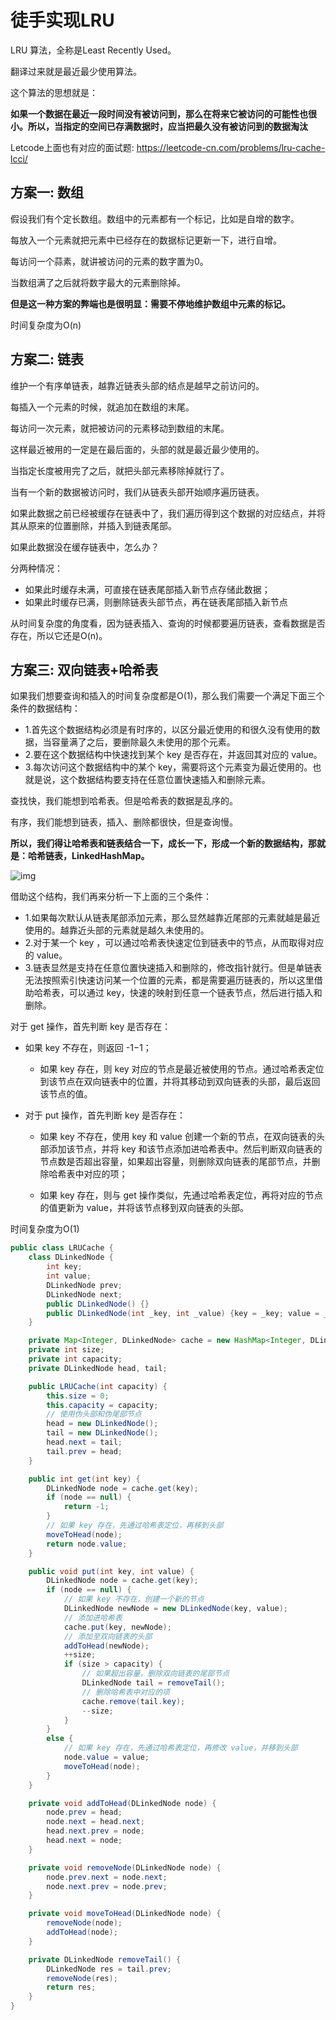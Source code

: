 # 徒手实现LRU


LRU 算法，全称是Least Recently Used。

翻译过来就是最近最少使用算法。

这个算法的思想就是：

**如果一个数据在最近一段时间没有被访问到，那么在将来它被访问的可能性也很小。所以，当指定的空间已存满数据时，应当把最久没有被访问到的数据淘汰**



Letcode上面也有对应的面试题: https://leetcode-cn.com/problems/lru-cache-lcci/



## 方案一: 数组

假设我们有个定长数组。数组中的元素都有一个标记，比如是自增的数字。

每放入一个元素就把元素中已经存在的数据标记更新一下，进行自增。

每访问一个蒜素，就讲被访问的元素的数字置为0。

当数组满了之后就将数字最大的元素删除掉。

**但是这一种方案的弊端也是很明显：需要不停地维护数组中元素的标记。**

时间复杂度为O(n)

## 方案二: 链表

维护一个有序单链表，越靠近链表头部的结点是越早之前访问的。

每插入一个元素的时候，就追加在数组的末尾。

每访问一次元素，就把被访问的元素移动到数组的末尾。

这样最近被用的一定是在最后面的，头部的就是最近最少使用的。

当指定长度被用完了之后，就把头部元素移除掉就行了。

当有一个新的数据被访问时，我们从链表头部开始顺序遍历链表。

如果此数据之前已经被缓存在链表中了，我们遍历得到这个数据的对应结点，并将其从原来的位置删除，并插入到链表尾部。

如果此数据没在缓存链表中，怎么办？

分两种情况：

- 如果此时缓存未满，可直接在链表尾部插入新节点存储此数据；
- 如果此时缓存已满，则删除链表头部节点，再在链表尾部插入新节点

从时间复杂度的角度看，因为链表插入、查询的时候都要遍历链表，查看数据是否存在，所以它还是O(n)。

## 方案三: 双向链表+哈希表

如果我们想要查询和插入的时间复杂度都是O(1)，那么我们需要一个满足下面三个条件的数据结构：

- 1.首先这个数据结构必须是有时序的，以区分最近使用的和很久没有使用的数据，当容量满了之后，要删除最久未使用的那个元素。
- 2.要在这个数据结构中快速找到某个 key 是否存在，并返回其对应的 value。
- 3.每次访问这个数据结构中的某个 key，需要将这个元素变为最近使用的。也就是说，这个数据结构要支持在任意位置快速插入和删除元素。

查找快，我们能想到哈希表。但是哈希表的数据是乱序的。

有序，我们能想到链表，插入、删除都很快，但是查询慢。

**所以，我们得让哈希表和链表结合一下，成长一下，形成一个新的数据结构，那就是：哈希链表，LinkedHashMap。**

![img](http://java-engineer.ztianzeng.com/uPic/1460000038714635.png)

借助这个结构，我们再来分析一下上面的三个条件：

- 1.如果每次默认从链表尾部添加元素，那么显然越靠近尾部的元素就越是最近使用的。越靠近头部的元素就是越久未使用的。
- 2.对于某一个 key ，可以通过哈希表快速定位到链表中的节点，从而取得对应的 value。
- 3.链表显然是支持在任意位置快速插入和删除的，修改指针就行。但是单链表无法按照索引快速访问某一个位置的元素，都是需要遍历链表的，所以这里借助哈希表，可以通过 key，快速的映射到任意一个链表节点，然后进行插入和删除。



对于 get 操作，首先判断 key 是否存在：

+ 如果 key 不存在，则返回 -1−1；
  + 如果 key 存在，则 key 对应的节点是最近被使用的节点。通过哈希表定位到该节点在双向链表中的位置，并将其移动到双向链表的头部，最后返回该节点的值。

+ 对于 put 操作，首先判断 key 是否存在：
  + 如果 key 不存在，使用 key 和 value 创建一个新的节点，在双向链表的头部添加该节点，并将 key 和该节点添加进哈希表中。然后判断双向链表的节点数是否超出容量，如果超出容量，则删除双向链表的尾部节点，并删除哈希表中对应的项；

  + 如果 key 存在，则与 get 操作类似，先通过哈希表定位，再将对应的节点的值更新为 value，并将该节点移到双向链表的头部。

时间复杂度为O(1)



```java
public class LRUCache {
    class DLinkedNode {
        int key;
        int value;
        DLinkedNode prev;
        DLinkedNode next;
        public DLinkedNode() {}
        public DLinkedNode(int _key, int _value) {key = _key; value = _value;}
    }

    private Map<Integer, DLinkedNode> cache = new HashMap<Integer, DLinkedNode>();
    private int size;
    private int capacity;
    private DLinkedNode head, tail;

    public LRUCache(int capacity) {
        this.size = 0;
        this.capacity = capacity;
        // 使用伪头部和伪尾部节点
        head = new DLinkedNode();
        tail = new DLinkedNode();
        head.next = tail;
        tail.prev = head;
    }

    public int get(int key) {
        DLinkedNode node = cache.get(key);
        if (node == null) {
            return -1;
        }
        // 如果 key 存在，先通过哈希表定位，再移到头部
        moveToHead(node);
        return node.value;
    }

    public void put(int key, int value) {
        DLinkedNode node = cache.get(key);
        if (node == null) {
            // 如果 key 不存在，创建一个新的节点
            DLinkedNode newNode = new DLinkedNode(key, value);
            // 添加进哈希表
            cache.put(key, newNode);
            // 添加至双向链表的头部
            addToHead(newNode);
            ++size;
            if (size > capacity) {
                // 如果超出容量，删除双向链表的尾部节点
                DLinkedNode tail = removeTail();
                // 删除哈希表中对应的项
                cache.remove(tail.key);
                --size;
            }
        }
        else {
            // 如果 key 存在，先通过哈希表定位，再修改 value，并移到头部
            node.value = value;
            moveToHead(node);
        }
    }

    private void addToHead(DLinkedNode node) {
        node.prev = head;
        node.next = head.next;
        head.next.prev = node;
        head.next = node;
    }

    private void removeNode(DLinkedNode node) {
        node.prev.next = node.next;
        node.next.prev = node.prev;
    }

    private void moveToHead(DLinkedNode node) {
        removeNode(node);
        addToHead(node);
    }

    private DLinkedNode removeTail() {
        DLinkedNode res = tail.prev;
        removeNode(res);
        return res;
    }
}
```



